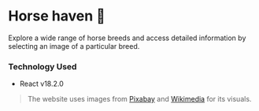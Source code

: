 # Horse haven 🐴

Explore a wide range of horse breeds and access detailed information by selecting an image of a particular breed.

### Technology Used

- React v18.2.0

> The website uses images from [Pixabay](https://pixabay.com/) and [Wikimedia](https://commons.wikimedia.org/wiki/Main_Page) for its visuals.
